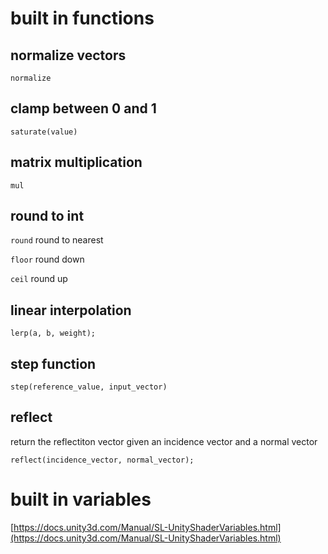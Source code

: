 # built in functions
## normalize vectors
```cg
normalize
```

## clamp between 0 and 1
```cg
saturate(value)
```

## matrix multiplication
```cg
mul
```

## round to int
`round` round to nearest

`floor` round down

`ceil` round up

## linear interpolation
```cg
lerp(a, b, weight);
```

## step function
```cg
step(reference_value, input_vector)
```

## reflect
return the reflectiton vector given an incidence vector and a normal vector
```cg
reflect(incidence_vector, normal_vector);
```

# built in variables
[https://docs.unity3d.com/Manual/SL-UnityShaderVariables.html](https://docs.unity3d.com/Manual/SL-UnityShaderVariables.html)

